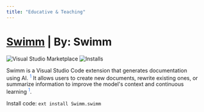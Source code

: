 ```yaml
---
title: "Educative & Teaching"
---
```


# [Swimm](https://marketplace.visualstudio.com/items?itemName=Swimm.swimm)  | By: Swimm

![Visual Studio Marketplace](https://img.shields.io/visual-studio-marketplace/v/Swimm.swimm?label=VS%20Code%20Marketplace&logo=visual-studio-code&style=for-the-badge)
![Installs](https://img.shields.io/visual-studio-marketplace/i/Swimm.swimm?label=Installs&style=for-the-badge)


Swimm is a Visual Studio Code extension that generates documentation using AI. <sup><a href="https://marketplace.visualstudio.com/items?itemName=Swimm.swimm" target="_blank" rel="noreferrer" style="color: rgb(59, 130, 246); text-decoration: none; hover:text-decoration: underline;">1</a></sup> It allows users to create new documents, rewrite existing ones, or summarize information to improve the model's context and continuous learning <sup><a href="https://marketplace.visualstudio.com/items?itemName=Swimm.swimm" target="_blank" rel="noreferrer" style="color: rgb(59, 130, 246); text-decoration: none; hover:text-decoration: underline;">1</a></sup>.

Install code:
`ext install Swimm.swimm`